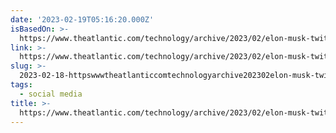 ```yaml
---
date: '2023-02-19T05:16:20.000Z'
isBasedOn: >-
  https://www.theatlantic.com/technology/archive/2023/02/elon-musk-twitter-ethics-algorithm-biases/673110/
link: >-
  https://www.theatlantic.com/technology/archive/2023/02/elon-musk-twitter-ethics-algorithm-biases/673110/
slug: >-
  2023-02-18-httpswwwtheatlanticcomtechnologyarchive202302elon-musk-twitter-ethics-algorithm-biases673110
tags:
  - social media
title: >-
  https://www.theatlantic.com/technology/archive/2023/02/elon-musk-twitter-ethics-algorithm-biases/673110/
---
```

 
